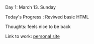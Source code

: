 Day 1: March 13. Sunday

Today's Progress : Reviwed basic HTML

Thoughts: feels nice to be back

Link to work:  [personal site](https://github.com/lawen-coder/CV)

